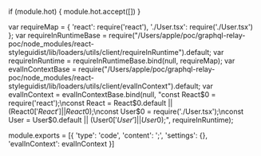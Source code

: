 
if (module.hot) {
	module.hot.accept([])
}

var requireMap = {
    'react': require('react'),
    './User.tsx': require('./User.tsx')
};
var requireInRuntimeBase = require("/Users/apple/poc/graphql-relay-poc/node_modules/react-styleguidist/lib/loaders/utils/client/requireInRuntime").default;
var requireInRuntime = requireInRuntimeBase.bind(null, requireMap);
var evalInContextBase = require("/Users/apple/poc/graphql-relay-poc/node_modules/react-styleguidist/lib/loaders/utils/client/evalInContext").default;
var evalInContext = evalInContextBase.bind(null, "const React$0 = require('react');\nconst React = React$0.default || (React$0['React'] || React$0);\nconst User$0 = require('./User.tsx');\nconst User = User$0.default || (User$0['User'] || User$0);", requireInRuntime);

module.exports = [{
        'type': 'code',
        'content': ';<User />',
        'settings': {},
        'evalInContext': evalInContext
    }]
	